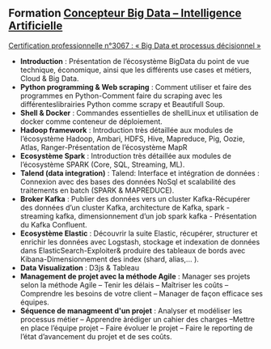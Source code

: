 ## Formation [Concepteur Big Data – Intelligence Artificielle](https://www.devenez.fr/espace-candidats/les-offres-en-cours/concepteur-big-data-intelligence-artificielle-jems/)




[Certification professionnelle n°3067 : « Big Data et processus décisionnel »](http://inventaire.cncp.gouv.fr/fiches/3067/)



- __Introduction__ : Présentation de l’écosystème BigData du point de vue technique, économique, ainsi que les différents use cases et métiers, Cloud & Big Data.
- __Python programming & Web scraping__ : Comment  utiliser  et  faire  des  programmes  en Python-Comment faire  du  scraping  avec  les différenteslibrairies Python comme scrapy et Beautifull Soup.
- __Shell & Docker__ : Commandes essentielles de shellLinux et utilisation de docker comme conteneur de déploiement.
- __Hadoop framework__ : Introduction très détaillée aux modules de l’écosystème Hadoop, Ambari, HDFS, Hive, Mapreduce, Pig, Oozie, Atlas, Ranger-Présentation de l’écosystème MapR
- __Ecosystème Spark__ : Introduction très détaillée aux modules de l’écosystème SPARK (Core, SQL, Streaming, ML).
- __Talend (data integration)__ : Talend: Interface et intégration de données : Connexion avec des bases des données NoSql et scalabilité des traitements en batch (SPARK & MAPREDUCE).
- __Broker Kafka__ : Publier des données vers un cluster Kafka-Récupérer des données d’un cluster Kafka, architecture de Kafka, spark - streaming kafka, dimensionnement d’un job spark kafka - Présentation du Kafka Confluent.
- __Ecosystème Elastic__ : Découvrir la suite Elastic, récupérer, structurer et enrichir les données avec Logstash, stockage et indexation de données dans ElasticSearch-Exploiter& produire des tableaux de bords avec Kibana-Dimensionnement des index (shard, alias,... ).
- __Data Visualization__ : D3js & Tableau
- __Management de projet avec la méthode Agile__ : Manager ses projets selon la méthode Agile – Tenir les délais – Maîtriser les coûts – Comprendre les besoins de votre client – Manager de façon efficace ses équipes.
- __Séquence de managmeent d'un projet__ : Analyser et modéliser les processus métier – Apprendre àrédiger un cahier des charges –Mettre en place l’équipe projet – Faire évoluer le projet – Faire le reporting de l’état d’avancement du projet et de ses coûts.
